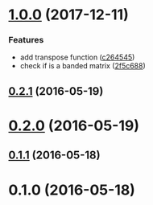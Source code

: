 <a name="1.0.0"></a>
# [1.0.0](https://github.com/mljs/sparse-matrix/compare/v0.2.1...v1.0.0) (2017-12-11)


### Features

* add transpose function ([c264545](https://github.com/mljs/sparse-matrix/commit/c264545))
* check if is a banded matrix ([2f5c688](https://github.com/mljs/sparse-matrix/commit/2f5c688))



<a name="0.2.1"></a>
## [0.2.1](https://github.com/mljs/sparse-matrix/compare/v0.2.0...v0.2.1) (2016-05-19)



<a name="0.2.0"></a>
# [0.2.0](https://github.com/mljs/sparse-matrix/compare/v0.1.1...v0.2.0) (2016-05-19)



<a name="0.1.1"></a>
## [0.1.1](https://github.com/mljs/sparse-matrix/compare/v0.1.0...v0.1.1) (2016-05-18)



<a name="0.1.0"></a>
# 0.1.0 (2016-05-18)




